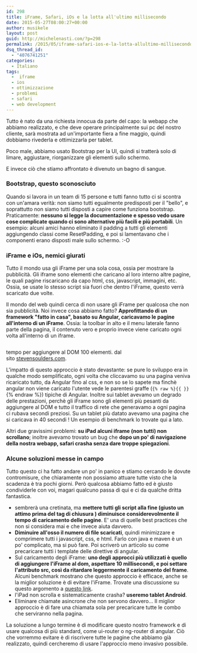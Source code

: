 ```yaml
---
id: 298
title: iFrame, Safari, iOs e la lotta all'ultimo millisecondo
date: 2015-05-27T08:00:27+00:00
author: musikele
layout: post
guid: http://michelenasti.com/?p=298
permalink: /2015/05/iframe-safari-ios-e-la-lotta-allultimo-millisecondo/
dsq_thread_id:
  - "4076741251"
categories:
  - Italiano
tags:
  -  iframe
  - ios
  - ottimizzazione
  - problemi
  - safari
  - web development
---
```

Tutto è nato da una richiesta innocua da parte del capo: la webapp che abbiamo realizzato, e che deve operare principalmente sui pc del nostro cliente, sarà mostrata ad un'importante fiera a fine maggio, quindi dobbiamo rivederla e ottimizzarla per tablet.

Poco male, abbiamo usato Bootstrap per la UI, quindi si tratterà solo di limare, aggiustare, riorganizzare gli elementi sullo schermo.

E invece ciò che stiamo affrontato è divenuto un bagno di sangue.

### Bootstrap, questo sconosciuto

Quando si lavora in un team di 15 persone e tutti fanno tutto ci si scontra con un'amara verità: non siamo tutti egualmente predisposti per il "bello", e soprattutto non siamo tutti disposti a capire come funziona bootstrap. Praticamente: **nessuno si legge la documentazione e spesso vedo usare cose complicate quando ci sono alternative più facili e più portabili**. Un esempio: alcuni amici hanno eliminato il padding a tutti gli elementi aggiungendo classi come ResetPadding, e poi si lamentavano che i componenti erano disposti male sullo schermo. :-O

### iFrame e iOs, nemici giurati

Tutto il mondo usa gli iFrame per una sola cosa, ossia per mostrare la pubblicità. Gli iframe sono elementi che caricano al loro interno altre pagine, le quali pagine riscaricano da capo html, css, javascript, immagini, etc. Ossia, se usate lo stesso script sia fuori che dentro l'iFrame, questo verrà scaricato due volte.

Il mondo del web quindi cerca di non usare gli iFrame per qualcosa che non sia pubblicità. Noi invece cosa abbiamo fatto? **Approfittando di un framework "fatto in casa", basato su Angular, caricavamo le pagine all'interno di un iFrame**. Ossia: la toolbar in alto e il menu laterale fanno parte della pagina, il contenuto vero e proprio invece viene caricato ogni volta all'interno di un iframe.

<div style="width: 318px" class="wp-caption alignright">
  <img class="" src="https://i1.wp.com/stevesouders.com/efws/images/1301-iframes-cost-of-elements.gif?resize=308%2C384" alt="" data-recalc-dims="1" />
  
  <p class="wp-caption-text">
    tempo per aggiungere al DOM 100 elementi. dal sito <a href="http://www.stevesouders.com/blog/2009/06/03/using-iframes-sparingly/">stevensoulders.com</a>.
  </p>
</div>

L'impatto di questo approccio è stato devastante: se pure lo sviluppo era in qualche modo semplificato, ogni volta che cliccavamo su una pagina veniva ricaricato tutto, da Angular fino al css, e non so se lo sapete ma finchè angular non viene caricato l'utente vede le parentesi graffe (`{% raw %}{{ }}` {% endraw %}) tipiche di Angular. Inoltre sui tablet avevamo un degrado delle prestazioni, perchè gli iFrame sono gli elementi più pesanti da aggiungere al DOM e tutto il traffico di rete che generavamo a ogni pagina ci rubava secondi preziosi. Su un tablet più datato avevamo una pagina che si caricava in 40 secondi ! Un esempio di benchmark lo trovate qui a lato.

Altri due gravissimi problemi: **su iPad alcuni iframe (non tutti) non scrollano**; inoltre avevamo trovato un bug che **dopo un po' di navigazione della nostra webapp, safari crasha senza dare troppe spiegazioni**.

### Alcune soluzioni messe in campo

Tutto questo ci ha fatto andare un po' in panico e stiamo cercando le dovute contromisure, che chiaramente non possiamo attuare tutte visto che la scadenza è tra pochi giorni. Però qualcosa abbiamo fatto ed è giusto condividerle con voi, magari qualcuno passa di qui e ci da qualche dritta fantastica.

  * sembrerà una cretinata, ma **mettere tutti gli script alla fine (giusto un attimo prima del tag di chiusura </body>) diminuisce considerevolmente il tempo di caricamento delle pagine**. E' una di quelle best practices che non si considera mai e che invece aiuta davvero.
  * **Diminuire all'osso il numero di file scaricati**, quindi minimizzare e comprimere tutti i javascript, css, e html. Farlo con java e maven è un po' complicato, ma si può fare. Poi scriverò un articolo su come precaricare tutti i template delle direttive di angular.
  * Sul caricamento degli iFrame: **uno degli approcci più utilizzati è quello di aggiungere l'iFrame al dom, aspettare 10 millisecondi, e poi settare l'attributo src, così da ritardare leggermente il caricamento del frame**. Alcuni benchmark mostrano che questo approccio è efficace, anche se la miglior soluzione è di evitare l'iFrame. Trovate una discussione su questo argomento a [questo link](http://www.aaronpeters.nl/blog/iframe-loading-techniques-performance#normal).
  * l'iPad non scrolla e sistematicamente crasha? **useremo tablet Android**.
  * Eliminare chiamate asincrone che non servono davvero... Il miglior approccio è di fare una chiamata sola per precaricare tutte le combo che serviranno nella pagina.

La soluzione a lungo termine è di modificare questo nostro framework e di usare qualcosa di più standard, come ui-router o ng-router di angular. Ciò che vorremmo evitare è di riscrivere tutte le pagine che abbiamo già realizzato, quindi cercheremo di usare l'approccio meno invasivo possibile.